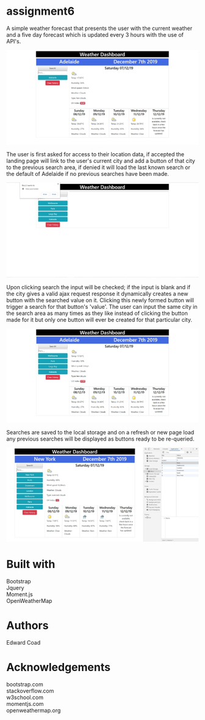 # assignment6
A simple weather forecast that presents the user with the current weather and a five day forecast which is updated every 3 hours with the use of API's.

![Landing Page](/assets/images/screenShots/landingPage.jpg?raw=true "landingPage")

The user is first asked for access to their location data, if accepted the landing page will link to the user's current city and add a button of that city to the previous search area, if denied it will load the last known search or the default of Adelaide if no previous searches have been made.

![Location](/assets/images/screenShots/location.jpg?raw=true "location") 

Upon clicking search the input will be checked; if the input is blank and if the city gives a valid ajax request response it dynamically creates a new button with the searched value on it. Clicking this newly formed button will trigger a search for that button's 'value'. The user can input the same city in the search area as many times as they like instead of clicking the button made for it but only one button will ever be created for that particular city.

![Dynamic Buttons](/assets/images/screenShots/dynamicButtons.jpg?raw=true "dynamicButtons") 

Searches are saved to the local storage and on a refresh or new page load any previous searches will be displayed as buttons ready to be re-queried.

![Local Storage](/assets/images/screenShots/localStorage.jpg?raw=true "localStorage") 

# Built with

Bootstrap\
Jquery\
Moment.js\
OpenWeatherMap

# Authors 

Edward Coad

# Acknowledgements

bootstrap.com\
stackoverflow.com\
w3school.com\
momentjs.com\
openweathermap.org
